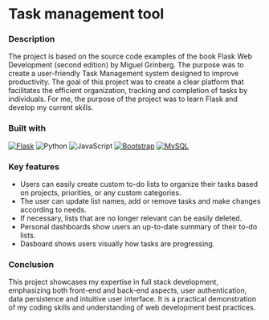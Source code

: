 # Task management tool

### Description
The project is based on the source code examples of the book Flask Web Development (second edition) by Miguel Grinberg. The purpose was to create a user-friendly Task Management system designed to improve productivity. The goal of this project was to create a clear platform that facilitates the efficient organization, tracking and completion of tasks by individuals. For me, the purpose of the project was to learn Flask and develop my current skills.

### Built with
[![Flask]][Flask-url]
![Python]
![JavaScript]
[![Bootstrap]][Bootstrap-url]
[![MySQL]][MySQL-url]

### Key features

- Users can easily create custom to-do lists to organize their tasks based on projects, priorities, or any custom categories.
- The user can update list names, add or remove tasks and make changes according to needs.
- If necessary, lists that are no longer relevant can be easily deleted.
- Personal dashboards show users an up-to-date summary of their to-do lists.
- Dasboard shows users visually how tasks are progressing.

### Conclusion

This project showcases my expertise in full stack development, emphasizing both front-end and back-end aspects, user authentication, data persistence and intuitive user interface. It is a practical demonstration of my coding skills and understanding of web development best practices.

[Flask]: https://img.shields.io/badge/flask-python?style=for-the-badge&logo=flask&logoColor=white&color=1BB0A0
[Flask-url]: https://flask.palletsprojects.com/en/3.0.x/
[Python]: https://img.shields.io/badge/python-logo?style=for-the-badge&logo=python&logoColor=white&color=4B72A0
[JavaScript]: https://img.shields.io/badge/javascript-logo?style=for-the-badge&logo=javascript&logoColor=white&color=%23D6B800
[MySQL]: https://img.shields.io/badge/mysql-logo?style=for-the-badge&logo=mysql&logoColor=white&color=%23CB6800
[MySQL-url]: https://www.mysql.com/
[Bootstrap]: https://img.shields.io/badge/Bootstrap-563D7C?style=for-the-badge&logo=bootstrap&logoColor=white
[Bootstrap-url]: https://getbootstrap.com
